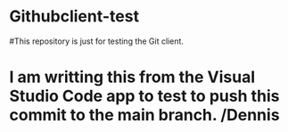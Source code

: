 # Githubclient-test
#This repository is just for testing the Git client.
# I am writting this from the Visual Studio Code app to test to push this commit to the main branch. /Dennis
